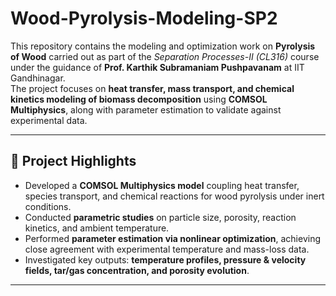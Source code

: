 # Wood-Pyrolysis-Modeling-SP2


This repository contains the modeling and optimization work on **Pyrolysis of Wood** carried out as part of the *Separation Processes-II (CL316)* course under the guidance of **Prof. Karthik Subramaniam Pushpavanam** at IIT Gandhinagar.  
The project focuses on **heat transfer, mass transport, and chemical kinetics modeling of biomass decomposition** using **COMSOL Multiphysics**, along with parameter estimation to validate against experimental data.

---

## 📌 Project Highlights
- Developed a **COMSOL Multiphysics model** coupling heat transfer, species transport, and chemical reactions for wood pyrolysis under inert conditions.  
- Conducted **parametric studies** on particle size, porosity, reaction kinetics, and ambient temperature.  
- Performed **parameter estimation via nonlinear optimization**, achieving close agreement with experimental temperature and mass-loss data.  
- Investigated key outputs: **temperature profiles, pressure & velocity fields, tar/gas concentration, and porosity evolution**.  

---
